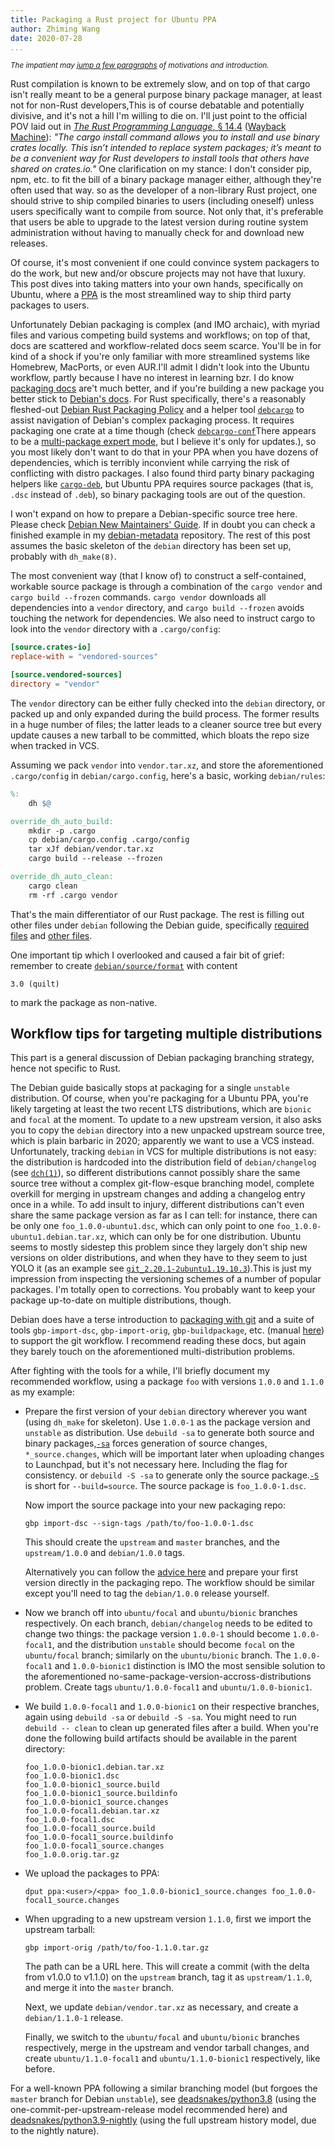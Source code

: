 ```yaml
---
title: Packaging a Rust project for Ubuntu PPA
author: Zhiming Wang
date: 2020-07-28
...
```


<small>*The impatient may [jump a few paragraphs](#impatient) of motivations and introduction.*</small>

Rust compilation is known to be extremely slow, and on top of that cargo isn't really meant to be a general purpose binary package manager, at least not for non-Rust developers,<sidenote id="cargo-not-binary-package-manager">This is of course debatable and potentially divisive, and it's not a hill I'm willing to die on. I'll just point to the official POV laid out in [*The Rust Programming Language*, &sect; 14.4](https://doc.rust-lang.org/book/ch14-04-installing-binaries.html) ([Wayback Machine](https://web.archive.org/web/20200728060910/https://doc.rust-lang.org/book/ch14-04-installing-binaries.html)): *"The cargo install command allows you to install and use binary crates locally. This isn’t intended to replace system packages; it’s meant to be a convenient way for Rust developers to install tools that others have shared on crates.io."* One clarification on my stance: I don't consider pip, npm, etc. to fit the bill of a binary package manager either, although they're often used that way.</sidenote> so as the developer of a non-library Rust project, one should strive to ship compiled binaries to users (including oneself) unless users specifically want to compile from source. Not only that, it's preferable that users be able to upgrade to the latest version during routine system administration without having to manually check for and download new releases.

Of course, it's most convenient if one could convince system packagers to do the work, but new and/or obscure projects may not have that luxury. This post dives into taking matters into your own hands, specifically on Ubuntu, where a [PPA](https://launchpad.net/ubuntu/+ppas) is the most streamlined way to ship third party packages to users.

Unfortunately Debian packaging is complex (and IMO archaic), with myriad files and various competing build systems and workflows; on top of that, docs are scattered and workflow-related docs seem scarce. You'll be in for kind of a shock if you're only familiar with more streamlined systems like Homebrew, MacPorts, or even AUR.<sidenote id="ubuntu-workflow">I'll admit I didn't look into the Ubuntu workflow, partly because I have no interest in learning bzr. I do know [packaging docs](https://packaging.ubuntu.com/html/) are't much better, and if you're building a new package you better stick to [Debian's docs](https://www.debian.org/doc/manuals/maint-guide/).</sidenote> For Rust specifically, there's a reasonably fleshed-out [Debian Rust Packaging Policy](https://wiki.debian.org/Teams/RustPackaging/Policy) and a helper tool [`debcargo`](https://salsa.debian.org/rust-team/debcargo) to assist navigation of Debian's complex packaging process. It requires packaging one crate at a time though (check [`debcargo-conf`](https://salsa.debian.org/rust-team/debcargo-conf)<sidenote id="debcargo-multi-packages">There appears to be a [multi-package expert mode](https://salsa.debian.org/rust-team/debcargo-conf/-/blob/556d49a2c33df9e349ee3e638144ac19522eeae4/README.rst#expert-mode-packaging-multiple-packages), but I believe it's only for updates.</sidenote>), so you most likely don't want to do that in your PPA when you have dozens of dependencies, which is terribly inconvient while carrying the risk of conflicting with distro packages. I also found third party binary packaging helpers like [`cargo-deb`](https://github.com/mmstick/cargo-deb), but Ubuntu PPA requires source packages (that is, `.dsc` instead of `.deb`), so binary packaging tools are out of the question.

I won't expand on how to prepare a Debian-specific source tree here. Please check [Debian New Maintainers' Guide](https://www.debian.org/doc/manuals/maint-guide/). If in doubt you can check a finished example in my [debian-metadata](https://github.com/zmwangx/debian-metadata/tree/master/debian) repository. The rest of this post assumes the basic skeleton of the `debian` directory has been set up, probably with `dh_make(8)`.

<a id="impatient"></a>

The most convenient way (that I know of) to construct a self-contained, workable source package is through a combination of the `cargo vendor` and `cargo build --frozen` commands. `cargo vendor` downloads all dependencies into a `vendor` directory, and `cargo build --frozen` avoids touching the network for dependencies. We also need to instruct cargo to look into the `vendor` directory with a `.cargo/config`:

```toml
[source.crates-io]
replace-with = "vendored-sources"

[source.vendored-sources]
directory = "vendor"
```

The `vendor` directory can be either fully checked into the `debian` directory, or packed up and only expanded during the build process. The former results in a huge number of files; the latter leads to a cleaner source tree but every update causes a new tarball to be committed, which bloats the repo size when tracked in VCS.

Assuming we pack `vendor` into `vendor.tar.xz`, and store the aforementioned `.cargo/config` in `debian/cargo.config`, here's a basic, working `debian/rules`:

```makefile
%:
	dh $@

override_dh_auto_build:
	mkdir -p .cargo
	cp debian/cargo.config .cargo/config
	tar xJf debian/vendor.tar.xz
	cargo build --release --frozen

override_dh_auto_clean:
	cargo clean
	rm -rf .cargo vendor
```

That's the main differentiator of our Rust package. The rest is filling out other files under `debian` following the Debian guide, specifically [required files](https://www.debian.org/doc/manuals/maint-guide/dreq.en.html) and [other files](https://www.debian.org/doc/manuals/maint-guide/dother.en.html).

One important tip which I overlooked and caused a fair bit of grief: remember to create [`debian/source/format`](https://www.debian.org/doc/manuals/maint-guide/dother.en.html#sourcef) with content

    3.0 (quilt)

to mark the package as non-native.

## Workflow tips for targeting multiple distributions

This part is a general discussion of Debian packaging branching strategy, hence not specific to Rust.

The Debian guide basically stops at packaging for a single `unstable` distribution. Of course, when you're packaging for a Ubuntu PPA, you're likely targeting at least the two recent LTS distributions, which are `bionic` and `focal` at the moment. To update to a new upstream version, it also asks you to copy the `debian` directory into a new unpacked upstream source tree, which is plain barbaric in 2020; apparently we want to use a VCS instead. Unfortunately, tracking `debian` in VCS for multiple distributions is not easy: the distribution is hardcoded into the distribution field of `debian/changelog` (see [`dch(1)`](`https://manpages.debian.org/jessie/devscripts/dch.1.en.html`)), so different distributions cannot possibly share the same source tree without a complex git-flow-esque branching model, complete overkill for merging in upstream changes and adding a changelog entry once in a while. To add insult to injury, different distributions can't even share the same package version as far as I can tell: for instance, there can be only one `foo_1.0.0-ubuntu1.dsc`, which can only point to one `foo_1.0.0-ubuntu1.debian.tar.xz`, which can only be for one distribution. Ubuntu seems to mostly sidestep this problem since they largely don't ship new versions on older distributions, and when they have to they seem to just YOLO it (as an example see [`git_2.20.1-2ubuntu1.19.10.3`](http://archive.ubuntu.com/ubuntu/pool/main/g/git/git_2.20.1-2ubuntu1.19.10.3.dsc)).<sidenote id="yolo-versioning">This is just my impression from inspecting the versioning schemes of a number of popular packages. I'm totally open to corrections.</sidenote> You probably want to keep your package up-to-date on multiple distributions, though.

Debian does have a terse introduction to [packaging with git](https://wiki.debian.org/PackagingWithGit) and a suite of tools `gbp-import-dsc`, `gbp-import-orig`, `gbp-buildpackage`, etc. (manual [here](https://honk.sigxcpu.org/projects/git-buildpackage/manual-html/)) to support the git workflow. I recommend reading these docs, but again they barely touch on the aforementioned multi-distribution problems.

After fighting with the tools for a while, I'll briefly document my recommended workflow, using a package `foo` with versions `1.0.0` and `1.1.0` as my example:

- Prepare the first version of your `debian` directory wherever you want (using `dh_make` for skeleton). Use `1.0.0-1` as the package version and `unstable` as distribution. Use `debuild -sa` to generate both source and binary packages,<sidenote id="-sa">[`-sa`](https://manpages.debian.org/buster/dpkg-dev/dpkg-genchanges.1.en.html) forces generation of source changes, `*_source.changes`, which will be important later when uploading changes to Launchpad, but it's not necessary here. Including the flag for consistency.</sidenote> or `debuild -S -sa` to generate only the source package.<sidenote id="-S">[`-S`](https://manpages.debian.org/buster/dpkg-dev/dpkg-buildpackage.1.en.html) is short for `--build=source`.</sidenote> The source package is `foo_1.0.0-1.dsc`.

  Now import the source package into your new packaging repo:

      gbp import-dsc --sign-tags /path/to/foo-1.0.0-1.dsc

  This should create the `upstream` and `master` branches, and the `upstream/1.0.0` and `debian/1.0.0` tags.

  Alternatively you can follow the [advice here](https://honk.sigxcpu.org/projects/git-buildpackage/manual-html/gbp.import.fromscratch.html) and prepare your first version directly in the packaging repo. The workflow should be similar except you'll need to tag the `debian/1.0.0` release yourself.

- Now we branch off into `ubuntu/focal` and `ubuntu/bionic` branches respectively. On each branch, `debian/changelog` needs to be edited to change two things: the package version `1.0.0-1` should become `1.0.0-focal1`, and the distribution `unstable` should become `focal` on the `ubuntu/focal` branch; similarly on the `ubuntu/bionic` branch. The `1.0.0-focal1` and `1.0.0-bionic1` distinction is IMO the most sensible solution to the aforementioned no-same-package-version-accross-distributions problem. Create tags `ubuntu/1.0.0-focal1` and `ubuntu/1.0.0-bionic1`.

- We build `1.0.0-focal1` and `1.0.0-bionic1` on their respective branches, again using `debuild -sa` or `debuild -S -sa`. You might need to run `debuild -- clean` to clean up generated files after a build. When you're done the following build artifacts should be available in the parent directory:

      foo_1.0.0-bionic1.debian.tar.xz
      foo_1.0.0-bionic1.dsc
      foo_1.0.0-bionic1_source.build
      foo_1.0.0-bionic1_source.buildinfo
      foo_1.0.0-bionic1_source.changes
      foo_1.0.0-focal1.debian.tar.xz
      foo_1.0.0-focal1.dsc
      foo_1.0.0-focal1_source.build
      foo_1.0.0-focal1_source.buildinfo
      foo_1.0.0-focal1_source.changes
      foo_1.0.0.orig.tar.gz

- We upload the packages to PPA:

      dput ppa:<user>/<ppa> foo_1.0.0-bionic1_source.changes foo_1.0.0-focal1_source.changes

- When upgrading to a new upstream version `1.1.0`, first we import the upstream tarball:

      gbp import-orig /path/to/foo-1.1.0.tar.gz

  The path can be a URL here. This will create a commit (with the delta from v1.0.0 to v1.1.0) on the `upstream` branch, tag it as `upstream/1.1.0`, and merge it into the `master` branch.

  Next, we update `debian/vendor.tar.xz` as necessary, and create a `debian/1.1.0-1` release.

  Finally, we switch to the `ubuntu/focal` and `ubuntu/bionic` branches respectively, merge in the upstream and vendor tarball changes, and create `ubuntu/1.1.0-focal1` and `ubuntu/1.1.0-bionic1` respectively, like before.

For a well-known PPA following a similar branching model (but forgoes the `master` branch for Debian `unstable`), see [deadsnakes/python3.8](https://github.com/deadsnakes/python3.8) (using the one-commit-per-upstream-release model recommended here) and [deadsnakes/python3.9-nightly](https://github.com/deadsnakes/python3.9-nightly) (using the full upstream history model, due to the nightly nature).

